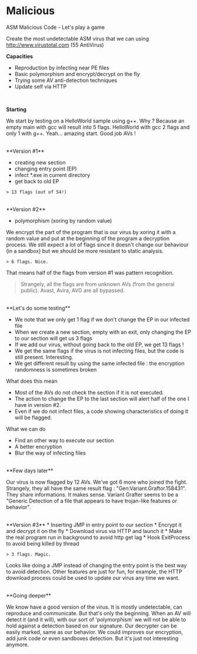 Malicious
=========

ASM Malicious Code - Let's play a game

Create the most undetectable ASM virus that we can using http://www.virustotal.com (55 AntiVirus)

**Capacities**
* Reproduction by infecting near PE files
* Basic polymorphism and encrypt/decrypt on the fly
* Trying some AV anti-detection techniques
* Update self via HTTP

<br>

**Starting**

We start by testing on a HelloWorld sample using g++. Why ? Because an empty main with gcc will result into 5 flags. HelloWorld with gcc 2 flags and only 1 with g++. Yeah... amazing start. Good job AVs !

<br>
**Version #1**

* creating new section
* changing entry point (EP)
* infect \*.exe in current directory
* get back to old EP

`> 13 flags (out of 54!)`


<br>
**Version #2**

* polymorphism (xoring by random value)

We encrypt the part of the program that is our virus by xoring it with a random value and put at the beginning of the program a decryption process. We still expect a lot of flags since it doesn't change our behaviour (in a sandbox) but we should be more resistant to static analysis.

`> 6 flags. Nice.`

That means half of the flags from version #1 was pattern recognition.
> Strangely, all the flags are from unknown AVs (from the general public). Avast, Avira, AVG are all bypassed.

<br>
**Let's do some testing**

* We note that we only get 1 flag if we don't change the EP in our infected file
* When we create a new section, empty with an exit, only changing the EP to our section
will get us 3 flags
* If we add our virus, without going back to the old EP, we get 13 flags !
* We get the same flags if the virus is not infecting files, but the code is still present. Interesting.
* We get different result by using the same infected file : the encryption randomness is sometimes broken

What does this mean
* Most of the AVs do not check the section if it is not executed.
* The action to change the EP to the last section will alert half of the one I have in version #2.
* Even if we do not infect files, a code showing characteristics of doing it will be flagged.

What we can do
* Find an other way to execute our section
* A better encryption
* Blur the way of infecting files

<br>
**Few days later**

Our virus is now flagged by 12 AVs. We've got 6 more who joined the fight. Strangely, 
they all have the same result flag : "Gen:Variant.Graftor.158431". They share informations. 
It makes sense. Variant Grafter seems to be a "Generic Detection of a file that appears to have trojan-like features or behavior".

<br>
**Version #3**
* Inserting JMP in entry point to our section
* Encrypt it and decrypt it on the fly
* Download virus via HTTP and launch it
* Make the real program run in background to avoid http get lag
* Hook ExitProcess to avoid being killed by thread

`> 3 flags. Magic.`

Looks like doing a JMP instead of changing the entry point is the best way to avoid detection. Other features are just for fun, for example, the HTTP download process could be used to update our virus any time we want.

<br>
**Going deeper**

We know have a good version of the virus. It is mostly undetectable, can reproduce and communicate.
But that's only the beginning. When an AV will detect it (and it will), with our sort of 'polymorphism' we will not be able to hold against a detection based on our signature. Our decrypter can be easily marked, same as our behavior. We could improves our encryption, add junk code or even sandboxes detection. But it's just not interesting anymore.
